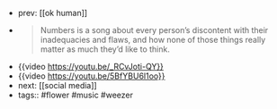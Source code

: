 - prev: [[ok human]]
- > Numbers is a song about every person’s discontent with their inadequacies and flaws, and how none of those things really matter as much they’d like to think.
- {{video https://youtu.be/_RCvJoti-QY}}
- {{video https://youtu.be/5BfYBU6l1oo}}
- next: [[social media]]
- tags:: #flower #music #weezer